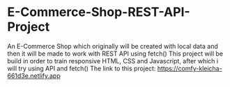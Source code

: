 # E-Commerce-Shop-REST-API-Project
An E-Commerce Shop which originally will be created with local data and then it will be made to work with REST API using fetch()
This project will be build in order to train responsive HTML, CSS and Javascript, after which i will try using API and fetch()
The link to this project: https://comfy-kleicha-661d3e.netlify.app


